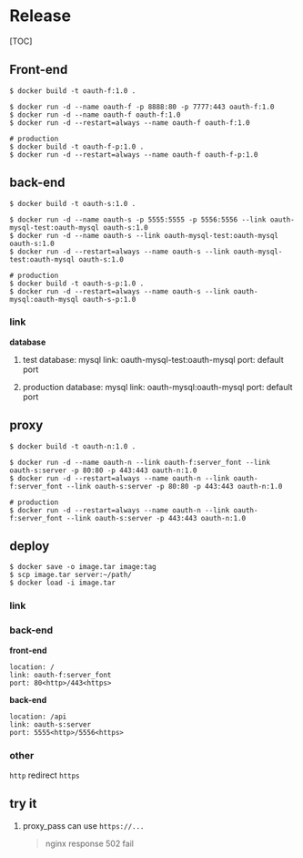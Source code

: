 Release
===
[TOC]

## Front-end
```shell=
$ docker build -t oauth-f:1.0 .

$ docker run -d --name oauth-f -p 8888:80 -p 7777:443 oauth-f:1.0
$ docker run -d --name oauth-f oauth-f:1.0
$ docker run -d --restart=always --name oauth-f oauth-f:1.0

# production
$ docker build -t oauth-f-p:1.0 .
$ docker run -d --restart=always --name oauth-f oauth-f-p:1.0
```

## back-end
```shell=
$ docker build -t oauth-s:1.0 .

$ docker run -d --name oauth-s -p 5555:5555 -p 5556:5556 --link oauth-mysql-test:oauth-mysql oauth-s:1.0
$ docker run -d --name oauth-s --link oauth-mysql-test:oauth-mysql oauth-s:1.0
$ docker run -d --restart=always --name oauth-s --link oauth-mysql-test:oauth-mysql oauth-s:1.0

# production
$ docker build -t oauth-s-p:1.0 .
$ docker run -d --restart=always --name oauth-s --link oauth-mysql:oauth-mysql oauth-s-p:1.0
```

### link
**database**

1. test
    database: mysql
    link: oauth-mysql-test:oauth-mysql
    port: default port
    
2. production
    database: mysql
    link: oauth-mysql:oauth-mysql
    port: default port

## proxy
```shell=
$ docker build -t oauth-n:1.0 .

$ docker run -d --name oauth-n --link oauth-f:server_font --link oauth-s:server -p 80:80 -p 443:443 oauth-n:1.0
$ docker run -d --restart=always --name oauth-n --link oauth-f:server_font --link oauth-s:server -p 80:80 -p 443:443 oauth-n:1.0

# production
$ docker run -d --restart=always --name oauth-n --link oauth-f:server_font --link oauth-s:server -p 443:443 oauth-n:1.0
```

## deploy
```shell=
$ docker save -o image.tar image:tag
$ scp image.tar server:~/path/
$ docker load -i image.tar
```

### link

### back-end
**front-end**

    location: /
    link: oauth-f:server_font
    port: 80<http>/443<https>

**back-end**

    location: /api
    link: oauth-s:server
    port: 5555<http>/5556<https>

### other
`http` redirect `https`

## try it

1. proxy_pass can use `https://...`
    > nginx response 502 fail
